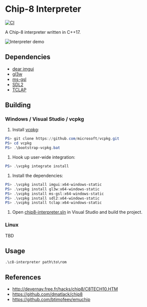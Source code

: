 # Chip-8 Interpreter

[![CI](https://github.com/alexguirre/chip8-interpreter/workflows/CI/badge.svg)](https://github.com/alexguirre/chip8-interpreter/actions?workflow=CI)

A Chip-8 interpreter written in C++17.

![Interpreter demo](https://i.imgur.com/jPXOMiE.gif)

## Dependencies

- [dear imgui](https://github.com/dmatlack/chip8)
- [gl3w](https://github.com/skaslev/gl3w)
- [ms-gsl](https://github.com/Microsoft/GSL)
- [SDL2](https://www.libsdl.org/download-2.0.php)
- [TCLAP](http://tclap.sourceforge.net/)

## Building

### Windows / Visual Studio / vcpkg

1. Install [vcpkg](https://github.com/Microsoft/vcpkg):

```powershell
PS> git clone https://github.com/microsoft/vcpkg.git
PS> cd vcpkg
PS> .\bootstrap-vcpkg.bat
```

1. Hook up user-wide integration:

```powershell
PS> .\vcpkg integrate install
```

1. Install the dependencies:

```powershell
PS> .\vcpkg install imgui:x64-windows-static
PS> .\vcpkg install gl3w:x64-windows-static
PS> .\vcpkg install ms-gsl:x64-windows-static
PS> .\vcpkg install sdl2:x64-windows-static
PS> .\vcpkg install tclap:x64-windows-static
```

1. Open [chip8-interpreter.sln](src/chip8-interpreter.sln) in Visual Studio and build the project.

### Linux

TBD

## Usage

```console
.\c8-interpreter path\to\rom
```

## References

- http://devernay.free.fr/hacks/chip8/C8TECH10.HTM
- https://github.com/dmatlack/chip8
- https://github.com/btimofeev/emuchip
